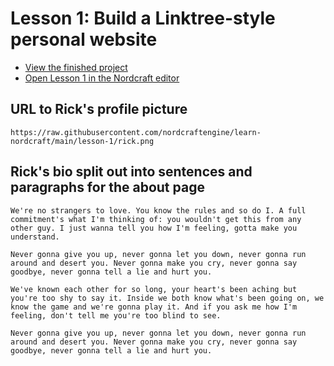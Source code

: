 # Lesson 1: Build a Linktree-style personal website

- [View the finished project](https://linktree.toddle.site/)
- [Open Lesson 1 in the Nordcraft editor](https://editor.nordcraft.com/projects/linktree/branches/main/components/HomePage)

## URL to Rick's profile picture

```text
https://raw.githubusercontent.com/nordcraftengine/learn-nordcraft/main/lesson-1/rick.png
```

## Rick's bio split out into sentences and paragraphs for the about page

```text
We're no strangers to love. You know the rules and so do I. A full commitment's what I'm thinking of: you wouldn't get this from any other guy. I just wanna tell you how I'm feeling, gotta make you understand.
```

```text
Never gonna give you up, never gonna let you down, never gonna run around and desert you. Never gonna make you cry, never gonna say goodbye, never gonna tell a lie and hurt you.
```

```text
We've known each other for so long, your heart's been aching but you're too shy to say it. Inside we both know what's been going on, we know the game and we're gonna play it. And if you ask me how I'm feeling, don't tell me you're too blind to see.
```

```text
Never gonna give you up, never gonna let you down, never gonna run around and desert you. Never gonna make you cry, never gonna say goodbye, never gonna tell a lie and hurt you.
```
